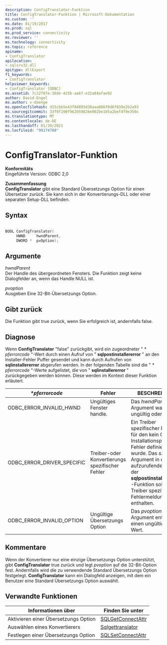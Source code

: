 ```yaml
---
description: ConfigTranslator-Funktion
title: ConfigTranslator-Funktion | Microsoft-Dokumentation
ms.custom: ''
ms.date: 01/19/2017
ms.prod: sql
ms.prod_service: connectivity
ms.reviewer: ''
ms.technology: connectivity
ms.topic: reference
apiname:
- ConfigTranslator
apilocation:
- sqlsrv32.dll
apitype: dllExport
f1_keywords:
- ConfigTranslator
helpviewer_keywords:
- ConfigTranslator [ODBC]
ms.assetid: 7c22f07e-36de-425b-aa67-e32a84afae92
author: David-Engel
ms.author: v-daenge
ms.openlocfilehash: d15cbb5e43f8d893d38aaa086f0d6f039e2b2a93
ms.sourcegitcommit: 33f0f190f962059826e002be165a2bef4f9e350c
ms.translationtype: MT
ms.contentlocale: de-DE
ms.lasthandoff: 01/30/2021
ms.locfileid: "99174708"
---
```

# <a name="configtranslator-function"></a>ConfigTranslator-Funktion
**Konformitäts**  
 Eingeführte Version: ODBC 2,0  
  
 **Zusammenfassung**  
 **ConfigTranslator** gibt eine Standard Übersetzungs Option für einen Übersetzer zurück. Sie kann sich in der Konvertierungs-DLL oder einer separaten Setup-DLL befinden.  
  
## <a name="syntax"></a>Syntax  
  
```cpp  
  
BOOL ConfigTranslator(  
     HWND     hwndParent,  
     DWORD *  pvOption);  
```  
  
## <a name="arguments"></a>Argumente  
 *hwndParent*  
 Der Handle des übergeordneten Fensters. Die Funktion zeigt keine Dialogfelder an, wenn das Handle NULL ist.  
  
 *pvoption*  
 Ausgeben Eine 32-Bit-Übersetzungs Option.  
  
## <a name="returns"></a>Gibt zurück  
 Die Funktion gibt true zurück, wenn Sie erfolgreich ist, andernfalls false.  
  
## <a name="diagnostics"></a>Diagnose  
 Wenn **ConfigTranslator** "false" zurückgibt, wird ein zugeordneter " *\* pferrorcode* "-Wert durch einen Aufruf von " **sqlpostinstallererror** " an den Installer-Fehler Puffer gesendet und kann durch Aufrufen von **sqlinstallererror** abgerufen werden. In der folgenden Tabelle sind die " *\* pferrorcode* "-Werte aufgelistet, die von " **sqlinstallererror** " zurückgegeben werden können. Diese werden im Kontext dieser Funktion erläutert.  
  
|*\*pferrorcode*|Fehler|BESCHREIBUNG|  
|---------------------|-----------|-----------------|  
|ODBC_ERROR_INVALID_HWND|Ungültiges Fenster handle.|Das *hwndParent* -Argument war ungültig oder NULL.|  
|ODBC_ERROR_DRIVER_SPECIFIC|Treiber-oder Konvertierungs spezifischer Fehler|Ein Treiber spezifischer Fehler, für den kein ODBC-Installationsprogramm Fehler definiert wurde. Das *szerror* -Argument in einem aufzurufenden Befehl der **sqlpostinstallererror** -Funktion sollte die Treiber spezifische Fehlermeldung enthalten.|  
|ODBC_ERROR_INVALID_OPTION|Ungültige Übersetzungs Option|Das *pvoption* -Argument enthielt einen ungültigen Wert.|  
  
## <a name="comments"></a>Kommentare  
 Wenn der Konvertierer nur eine einzige Übersetzungs Option unterstützt, gibt **ConfigTranslator** true zurück und legt *pvoption* auf die 32-Bit-Option fest. Andernfalls wird die zu verwendende Standard Übersetzungs Option festgelegt. **ConfigTranslator** kann ein Dialogfeld anzeigen, mit dem ein Benutzer eine Standard Übersetzungs Option auswählt.  
  
## <a name="related-functions"></a>Verwandte Funktionen  
  
|Informationen über|Finden Sie unter|  
|---------------------------|---------|  
|Aktivieren einer Übersetzungs Option|[SQLGetConnectAttr](../../../odbc/reference/syntax/sqlgetconnectattr-function.md)|  
|Auswählen eines Konvertierers|[Sqlgettranslator](../../../odbc/reference/syntax/sqlgettranslator-function.md)|  
|Festlegen einer Übersetzungs Option|[SQLSetConnectAttr](../../../odbc/reference/syntax/sqlsetconnectattr-function.md)|
